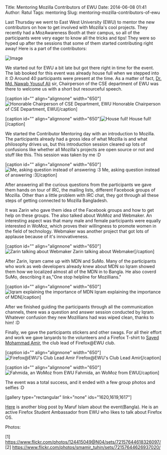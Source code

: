 Title: Mentoring Mozilla Contributors of EWU
Date: 2014-06-08 01:41
Author: Ratul
Tags: mentoring
Slug: mentoring-mozilla-contributors-of-ewu

Last Thursday we went to East West University (EWU) to mentor the new
contributors on how to get involved with Mozilla's cool projects. They
recently had a MozAwareness Booth at their campus, so all of the
participants were very eager to know all the tricks and tips! They were
so hyped up after the sessions that some of them started contributing
right away! Here is a part of the contributors:

![Image](http://minhazratul.files.wordpress.com/2014/06/14167589987_cca612a967_b.jpg?w=650)

We started out for EWU a bit late but got there right in time for the
event. The lab booked for this event was already house full when we
stepped into it :D Around 40 participants were present at the time. As a
matter of fact, [Dr. Md. Nawab Yousuf Ali](http://ewubd.edu/~nawab/)
sir, Chairperson of the CSE department of EWU was there to welcome us
with a short but resourceful speech.

[caption id="" align="alignnone" width="650"]![Honorable Chairperson of
CSE Department,
EWU](http://minhazratul.files.wordpress.com/2014/06/10321042_680569675347387_7925741188415757030_o.jpg?w=650)
Honorable Chairperson of CSE Department, EWU[/caption]

[caption id="" align="alignnone" width="650"]![House
full!](http://minhazratul.files.wordpress.com/2014/06/14355123161_9082cb58a0_b.jpg?w=650)
House full![/caption]

We started the Contributor Mentoring day with an introduction to
Mozilla. The participants already had a gross idea of what Mozilla is
and what philosophy drives us, but this introduction session cleared up
lots of confusions like whether all Mozilla's projects are open source
or not and stuff like this. This session was taken by me :D

[caption id="" align="alignnone" width="650"]![Me, asking question
instead of answering
:3](http://minhazratul.files.wordpress.com/2014/06/14352464062_4fb627e883_b.jpg?w=650)
Me, asking question instead of answering :3[/caption]

After answering all the curious questions from the participants we gave
them hands on tour of IRC, the mailing lists, different Facebook groups
of Mozilla. Other than a little problem with IRC chat, they got through
all these steps of getting connected to Mozilla Bangladesh.

It was Zarin who gave them idea of the Facebook groups and how to get
help on these groups. The also talked about WoMoz and Webmaker. An
interesting aspect was that many male and female participants were
equally interested in WoMoz, which proves their willingness to promote
women in the field of technology. Webmaker was another project that got
lots of applause because of it's innovativeness.

[caption id="" align="alignnone" width="650"]![Zarin talking about
Webmaker](http://minhazratul.files.wordpress.com/2014/06/14378620113_ddeba227fe_b.jpg?w=650)
Zarin talking about Webmaker[/caption]

After Zarin, Iqram came up with MDN and SuMo. Many of the participants
who work as web developers already knew about MDN so Iqram showed them
how we localized almost all of the MDN in to Bangla. He also coverd
SuMo, describing it as,"One stop helpline for Mozillians."

[caption id="" align="alignnone" width="650"]![Iqram explaining the
importance of
MDN](http://minhazratul.files.wordpress.com/2014/06/14354014285_86c066f0bf_b.jpg?w=650)
Iqram explaining the importance of MDN[/caption]

After we finished guiding the participants through all the communication
channels, there was a question and answer session conducted by Iqram.
Whatever confusion they new Mozillians had was wiped clean, thanks to
him! :D

Finally, we gave the participants stickers and other swags. For all
their effort and work we gave lanyards to the volunteers and a Firefox
T-shirt to [Sayed Mohammad
Amir](https://mozillians.org/en-US/u/smamir.tuhin/), the club lead of
Firefox@EWU club.

[caption id="" align="alignnone" width="650"]![Firefox@EWU's Club Lead
Amir](http://minhazratul.files.wordpress.com/2014/06/14331010916_3a28f556cc_b.jpg?w=650)
Firefox@EWU's Club Lead Amir[/caption]

[caption id="" align="alignnone" width="650"]![Fahmida, an WoMoz from
EWU](http://minhazratul.files.wordpress.com/2014/06/14167506879_257eb5169f_b.jpg?w=650)
Fahmida, an WoMoz from EWU[/caption]

The event was a total success, and it ended with a few group photos and
selfies :D

[gallery type="rectangular" link="none" ids="1620,1619,1617"]

[Here](http://maruffislamm.wordpress.com/2014/06/06/মজিলা-কন্ট্রিবিউটর-মেন্ট/)
is another blog post by Maruf Islam about the event(Bangla). He is an
active Firefox Student Ambassador from EWU who likes to talk about
Firefox OS.

Photos:

[1]
<https://www.flickr.com/photos/124415049@N04/sets/72157644618326097/>  
[2]
<https://www.flickr.com/photos/smamir_tuhin/sets/72157644626937020/>

 
